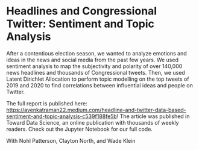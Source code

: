 # Headlines and Congressional Twitter: Sentiment and Topic Analysis

After a contentious election season, we wanted to analyze emotions and ideas in the news and social media from the past few years. We used sentiment analysis to map the subjectivity and polarity of over 140,000 news headlines and thousands of Congressional tweets. Then, we used Latent Dirichlet Allocation to perform topic modelling on the top tweets of 2019 and 2020 to find correlations between influential ideas and people on Twitter.

The full report is published here: <https://avenkatraman22.medium.com/headline-and-twitter-data-based-sentiment-and-topic-analysis-c539f188fe5b>! The article was published in Toward Data Science, an online publication with thousands of weekly readers. Check out the Jupyter Notebook for our full code.

With Nohl Patterson, Clayton North, and Wade Klein

